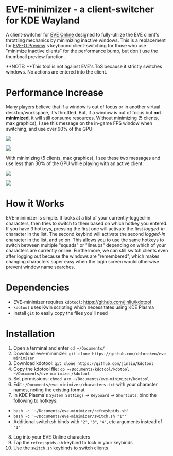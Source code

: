 # EVE-minimizer - a client-switcher for KDE Wayland

A client-switcher for [EVE Online](https://www.eveonline.com/) designed to fully-utilize the EVE client's throttling mechanics by minimizing inactive windows. This is a replacement for [EVE-O Preview](https://github.com/Proopai/eve-o-preview)'s keybound client-switching for those who use "minimize inactive clients" for the performance bump, but don't use the thumbnail preview function.

**NOTE: **This tool is not against EVE's ToS because it strictly switches windows. No actions are entered into the client.

# Performance Increase

Many players believe that if a window is out of focus or in another virtual desktop/workspace, it's throttled. But, if a window is out of focus but **not minimized**, it will still consume resources. Without minimizing (5 clients, max graphics), I see this message on the in-game FPS window when switching, and use over 90% of the GPU:

![](https://i.imgur.com/DNjdWlJ.png)

![](https://i.imgur.com/WT68EQP.png) 

With minimizing (5 clients, max graphics), I see these two messages and use less than 30% of the GPU while playing with an active client:

![](https://i.imgur.com/RL25rqR.png)

![](https://i.imgur.com/NxriGDH.png)

# How it Works

EVE-minimizer is simple. It looks at a list of your currently-logged-in characters, then tries to switch to them based on which hotkey you entered. If you have 3 hotkeys, pressing the first one will activate the first *logged-in* character in the list. The second keybind will activate the second *logged-in* character in the list, and so on. This allows you to use the same hotkeys to switch between multiple "squads" or "lineups" depending on which of your characters are currently online. Furthermore, we can still switch clients even after logging out because the windows are "remembered", which makes changing characters super easy when the login screen would otherwise prevent window name searches.

# Dependencies

- EVE-minimizer requires `kdotool`: https://github.com/jinliu/kdotool
- `kdotool` uses Kwin scripting which necessitates using KDE Plasma
- Install `git` to easily copy the files you'll need

# Installation

1) Open a terminal and enter `cd ~/Documents/`
2) Download eve-minimizer: `git clone https://github.com/chloroken/eve-minimizer`
3) Download kdotool: `git clone https://github.com/jinliu/kdotool`
4) Copy the kdotool file: `cp ~/Documents/kdotool/kdotool ~/Documents/eve-minimizer/kdotool`
5) Set permissions: `chmod a+x ~/Documents/eve-minimizer/kdotool`
6) Edit `~/Documents/eve-minimizer/characters.txt` with your character names, noting the existing format
7) In KDE Plasma's `System Settings` -> `Keyboard` -> `Shortcuts`, bind the following to hotkeys:
  - `bash -c '~/Documents/eve-minimizer/refreshpids.sh'`
  - `bash -c '~/Documents/eve-minimizer/switch.sh "1"'`
  - Additional switch.sh binds with `"2"`, `"3"`, `"4"`, etc arguments instead of `"1"`
8) Log into your EVE Online characters
9) Tap the `refreshpids.sh` keybind to lock in your keybinds
10) Use the `switch.sh` keybinds to switch clients
